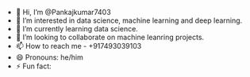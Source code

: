 - 👋 Hi, I’m @Pankajkumar7403
- 👀 I’m interested in data science, machine learning and deep learning.
- 🌱 I’m currently learning data science.
- 💞️ I’m looking to collaborate on machine leanring  projects.
- 📫 How to reach me - +917493039103
- 😄 Pronouns: he/him
- ⚡ Fun fact: 

<!---
Pankajkumar7403/Pankajkumar7403 is a ✨ special ✨ repository because its `README.md` (this file) appears on your GitHub profile.
You can click the Preview link to take a look at your changes.
--->
